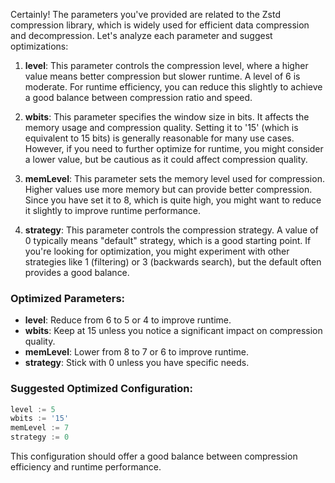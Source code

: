 Certainly! The parameters you've provided are related to the Zstd compression library, which is widely used for efficient data compression and decompression. Let's analyze each parameter and suggest optimizations:

1. **level**: This parameter controls the compression level, where a higher value means better compression but slower runtime. A level of 6 is moderate. For runtime efficiency, you can reduce this slightly to achieve a good balance between compression ratio and speed.

2. **wbits**: This parameter specifies the window size in bits. It affects the memory usage and compression quality. Setting it to '15' (which is equivalent to 15 bits) is generally reasonable for many use cases. However, if you need to further optimize for runtime, you might consider a lower value, but be cautious as it could affect compression quality.

3. **memLevel**: This parameter sets the memory level used for compression. Higher values use more memory but can provide better compression. Since you have set it to 8, which is quite high, you might want to reduce it slightly to improve runtime performance.

4. **strategy**: This parameter controls the compression strategy. A value of 0 typically means "default" strategy, which is a good starting point. If you're looking for optimization, you might experiment with other strategies like 1 (filtering) or 3 (backwards search), but the default often provides a good balance.

### Optimized Parameters:
- **level**: Reduce from 6 to 5 or 4 to improve runtime.
- **wbits**: Keep at 15 unless you notice a significant impact on compression quality.
- **memLevel**: Lower from 8 to 7 or 6 to improve runtime.
- **strategy**: Stick with 0 unless you have specific needs.

### Suggested Optimized Configuration:
```python
level := 5
wbits := '15'
memLevel := 7
strategy := 0
```

This configuration should offer a good balance between compression efficiency and runtime performance.